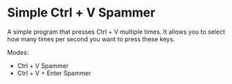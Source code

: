 # Simple Ctrl + V Spammer

A simple program that presses Ctrl + V multiple times. 
It allows you to select how many times per second you want to press these keys.

Modes:
  - Ctrl + V Spammer
  - Ctrl + V + Enter Spammer
